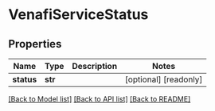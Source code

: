 # VenafiServiceStatus

## Properties
Name | Type | Description | Notes
------------ | ------------- | ------------- | -------------
**status** | **str** |  | [optional] [readonly] 

[[Back to Model list]](../README.md#documentation-for-models) [[Back to API list]](../README.md#documentation-for-api-endpoints) [[Back to README]](../README.md)


